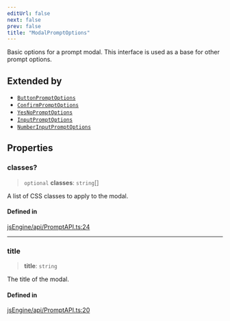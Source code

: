 ```yaml
---
editUrl: false
next: false
prev: false
title: "ModalPromptOptions"
---
```


Basic options for a prompt modal.
This interface is used as a base for other prompt options.

## Extended by

- [`ButtonPromptOptions`](/obsidian-js-engine-plugin-docs/api/interfaces/buttonpromptoptions/)
- [`ConfirmPromptOptions`](/obsidian-js-engine-plugin-docs/api/interfaces/confirmpromptoptions/)
- [`YesNoPromptOptions`](/obsidian-js-engine-plugin-docs/api/interfaces/yesnopromptoptions/)
- [`InputPromptOptions`](/obsidian-js-engine-plugin-docs/api/interfaces/inputpromptoptions/)
- [`NumberInputPromptOptions`](/obsidian-js-engine-plugin-docs/api/interfaces/numberinputpromptoptions/)

## Properties

### classes?

> `optional` **classes**: `string`[]

A list of CSS classes to apply to the modal.

#### Defined in

[jsEngine/api/PromptAPI.ts:24](https://github.com/mProjectsCode/obsidian-js-engine-plugin/blob/2a2cfe4836b2dabd89bbe1da5831eff3e3e8be62/jsEngine/api/PromptAPI.ts#L24)

***

### title

> **title**: `string`

The title of the modal.

#### Defined in

[jsEngine/api/PromptAPI.ts:20](https://github.com/mProjectsCode/obsidian-js-engine-plugin/blob/2a2cfe4836b2dabd89bbe1da5831eff3e3e8be62/jsEngine/api/PromptAPI.ts#L20)
